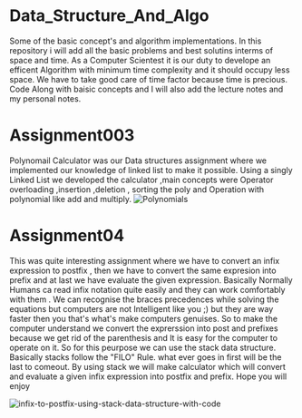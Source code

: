 # Data_Structure_And_Algo
Some of the basic concept's and algorithm implementations.
In this repository i will add all the basic problems and best solutins interms of space and time. As a Computer Scientest it is our duty to develope an efficent Algorithm with 
minimum time complexity and it should occupy less space. We have to take good care of time factor because time is precious.
Code Along with baisic concepts and I will also add the lecture notes and my personal notes.

# Assignment003
Polynomail Calculator was our Data structures assignment where we implemented our knowledge of linked list to make it possible. Using a singly Linked List
we developed the calculator ,main concepts were Operator overloading ,insertion ,deletion , sorting the poly and Operation with polynomial like add and multiply.
![Polynomials](https://user-images.githubusercontent.com/90936436/160331515-89ce8ef0-c4a3-4e38-953f-b5c5e2a9decf.png)

# Assignment04
This was quite interesting assignment where we have to convert an infix expression to postfix , then we have to convert the same expresion into prefix and at last we have evaluate the given expression. Basically Normally Humans ca read infix notation quite easily and they can work comfortably with them . We can recognise the braces precedences while solving the equations but computers are not Intelligent like you ;) but they are way faster then you that's what's make computers genuises. So to make the computer understand we convert the exprerssion into post and prefixes because we get rid of the parenthesis and It is easy for the computer to operate on it. 
So for this peurpose we can use the stack data structure. Basically stacks follow the "FILO" Rule. what ever goes in first will be the last to comeout. By using stack we will make calculator which will convert and evaluate a given infix expression into postfix and prefix. Hope you will enjoy

![infix-to-postfix-using-stack-data-structure-with-code](https://user-images.githubusercontent.com/90936436/168832294-fc2c97be-b8ad-4e24-8483-01f21a59238c.jpg)


